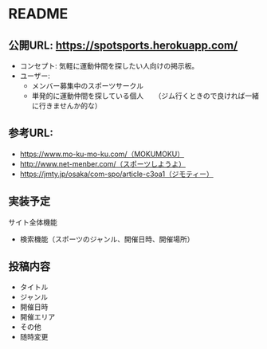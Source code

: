 # README
## 公開URL: https://spotsports.herokuapp.com/
- コンセプト: 気軽に運動仲間を探したい人向けの掲示板。
- ユーザー: 
     - メンバー募集中のスポーツサークル
     - 単発的に運動仲間を探している個人
　     （ジム行くときので良ければ一緒に行きませんか的な）


## 参考URL: 
- https://www.mo-ku-mo-ku.com/（MOKUMOKU）
- http://www.net-menber.com/（スポーツしようよ）
- https://jmty.jp/osaka/com-spo/article-c3oa1（ジモティー）

## 実装予定
サイト全体機能
- 検索機能（スポーツのジャンル、開催日時、開催場所）

## 投稿内容
- タイトル
- ジャンル
- 開催日時
- 開催エリア
- その他
- 随時変更
